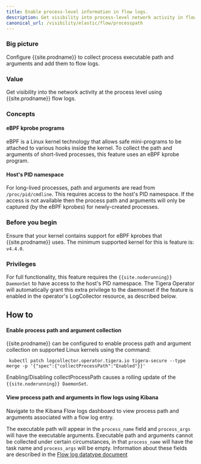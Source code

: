 ```yaml
---
title: Enable process-level information in flow logs.
description: Get visibility into process-level network activity in flow logs.
canonical_url: /visibility/elastic/flow/processpath
---
```



### Big picture

Configure {{site.prodname}} to collect process executable path and arguments and add them to flow logs.

### Value

Get visibility into the network activity at the process level using {{site.prodname}} flow logs.

### Concepts

#### eBPF kprobe programs

eBPF is a Linux kernel technology that allows safe mini-programs to be attached to various hooks inside the kernel. To collect the path and arguments of short-lived processes, this feature uses an eBPF kprobe program.

#### Host's PID namespace

For long-lived processes, path and arguments are read from `/proc/pid/cmdline`.  This requires access to the host's PID namespace.  If the access is not available then the process path and arguments will only be captured (by the eBPF kprobes) for newly-created processes.

### Before you begin

Ensure that your kernel contains support for eBPF kprobes that {{site.prodname}} uses. The minimum supported
kernel for this is feature is: `v4.4.0`.

### Privileges

For full functionality, this feature requires the `{{site.noderunning}}` `DaemonSet` to have access to the host's PID namespace. The Tigera Operator will automatically grant this extra privilege to the daemonset if the feature is enabled in the operator's LogCollector resource, as described below.

## How to

#### Enable process path and argument collection

{{site.prodname}} can be configured to enable process path and argument collection on supported Linux kernels
using the command:

```
 kubectl patch logcollector.operator.tigera.io tigera-secure --type merge -p '{"spec":{"collectProcessPath":"Enabled"}}'
```

Enabling/Disabling collectProcessPath causes a rolling update of the `{{site.noderunning}} DaemonSet`.

#### View process path and arguments in flow logs using Kibana

Navigate to the Kibana Flow logs dashboard to view process path and arguments associated with a flow log entry.

The executable path will appear in the `process_name` field and `process_args` will have the executable arguments. Executable path
and arguments cannot be collected under certain circumstances, in that `process_name` will have the task name and `process_args`
will be empty. Information about these fields are described in the [Flow log datatype document](datatypes)

